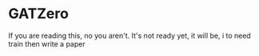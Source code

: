 # GATZero

If you are reading this, no you aren't. It's not ready yet, it will be, i to need train then write a paper